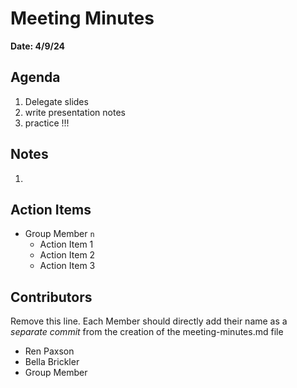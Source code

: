 # Meeting Minutes
**Date: 4/9/24**

## Agenda
1. Delegate slides
2. write presentation notes
3. practice !!!

## Notes
1. 

## Action Items
* Group Member `n`
    * Action Item 1
    * Action Item 2
    * Action Item 3

## Contributors
Remove this line. Each Member should directly add their name as a _separate commit_ from the creation of the meeting-minutes.md file
* Ren Paxson
* Bella Brickler
* Group Member
